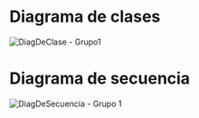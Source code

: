 # Diagrama de clases

![DiagDeClase - Grupo1](https://github.com/agustinmsanjuan/Ejercicios-DDS/assets/82128316/c9ba0ae6-c9c9-4c88-9fa9-79622661af2a)

# Diagrama de secuencia

![DiagDeSecuencia - Grupo 1](https://github.com/agustinmsanjuan/Ejercicios-DDS/assets/82128316/61f6a52d-e280-41ff-b2de-a465c761e053)


